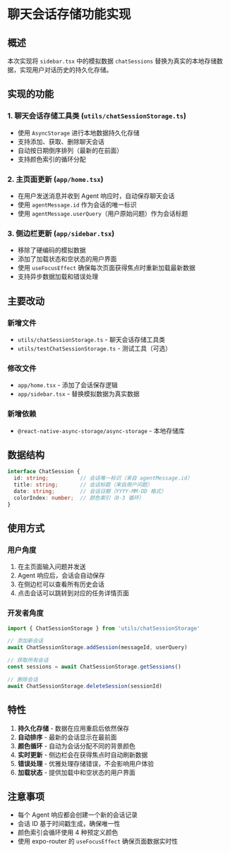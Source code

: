 # 聊天会话存储功能实现

## 概述
本次实现将 `sidebar.tsx` 中的模拟数据 `chatSessions` 替换为真实的本地存储数据，实现用户对话历史的持久化存储。

## 实现的功能

### 1. 聊天会话存储工具类 (`utils/chatSessionStorage.ts`)
- 使用 `AsyncStorage` 进行本地数据持久化存储
- 支持添加、获取、删除聊天会话
- 自动按日期倒序排列（最新的在前面）
- 支持颜色索引的循环分配

### 2. 主页面更新 (`app/home.tsx`)
- 在用户发送消息并收到 Agent 响应时，自动保存聊天会话
- 使用 `agentMessage.id` 作为会话的唯一标识
- 使用 `agentMessage.userQuery`（用户原始问题）作为会话标题

### 3. 侧边栏更新 (`app/sidebar.tsx`)
- 移除了硬编码的模拟数据
- 添加了加载状态和空状态的用户界面
- 使用 `useFocusEffect` 确保每次页面获得焦点时重新加载最新数据
- 支持异步数据加载和错误处理

## 主要改动

### 新增文件
- `utils/chatSessionStorage.ts` - 聊天会话存储工具类
- `utils/testChatSessionStorage.ts` - 测试工具（可选）

### 修改文件
- `app/home.tsx` - 添加了会话保存逻辑
- `app/sidebar.tsx` - 替换模拟数据为真实数据

### 新增依赖
- `@react-native-async-storage/async-storage` - 本地存储库

## 数据结构

```typescript
interface ChatSession {
  id: string;          // 会话唯一标识（来自 agentMessage.id）
  title: string;       // 会话标题（来自用户问题）
  date: string;        // 会话日期（YYYY-MM-DD 格式）
  colorIndex: number;  // 颜色索引（0-3 循环）
}
```

## 使用方式

### 用户角度
1. 在主页面输入问题并发送
2. Agent 响应后，会话会自动保存
3. 在侧边栏可以查看所有历史会话
4. 点击会话可以跳转到对应的任务详情页面

### 开发者角度
```typescript
import { ChatSessionStorage } from 'utils/chatSessionStorage'

// 添加新会话
await ChatSessionStorage.addSession(messageId, userQuery)

// 获取所有会话
const sessions = await ChatSessionStorage.getSessions()

// 删除会话
await ChatSessionStorage.deleteSession(sessionId)
```

## 特性

1. **持久化存储** - 数据在应用重启后依然保存
2. **自动排序** - 最新的会话显示在最前面
3. **颜色循环** - 自动为会话分配不同的背景颜色
4. **实时更新** - 侧边栏会在获得焦点时自动刷新数据
5. **错误处理** - 优雅处理存储错误，不会影响用户体验
6. **加载状态** - 提供加载中和空状态的用户界面

## 注意事项

- 每个 Agent 响应都会创建一个新的会话记录
- 会话 ID 基于时间戳生成，确保唯一性
- 颜色索引会循环使用 4 种预定义颜色
- 使用 expo-router 的 `useFocusEffect` 确保页面数据实时性
